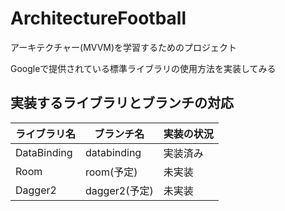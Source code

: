 # ArchitectureFootball
アーキテクチャー(MVVM)を学習するためのプロジェクト

Googleで提供されている標準ライブラリの使用方法を実装してみる

## 実装するライブラリとブランチの対応
|ライブラリ名|ブランチ名|実装の状況|
|-|-|-|
|DataBinding|databinding|実装済み|
|Room|room(予定)|未実装|
|Dagger2|dagger2(予定)|未実装|
